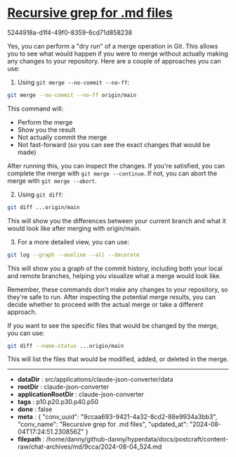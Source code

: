 # [Recursive grep for .md files](https://claude.ai/chat/9ccaa693-9421-4a32-8cd2-88e9934a3bb3)

5244918a-d1f4-49f0-8359-6cd71d858238

 Yes, you can perform a "dry run" of a merge operation in Git. This allows you to see what would happen if you were to merge without actually making any changes to your repository. Here are a couple of approaches you can use:

1. Using `git merge --no-commit --no-ff`:

```bash
git merge --no-commit --no-ff origin/main
```

This command will:
- Perform the merge
- Show you the result
- Not actually commit the merge
- Not fast-forward (so you can see the exact changes that would be made)

After running this, you can inspect the changes. If you're satisfied, you can complete the merge with `git merge --continue`. If not, you can abort the merge with `git merge --abort`.

2. Using `git diff`:

```bash
git diff ...origin/main
```

This will show you the differences between your current branch and what it would look like after merging with origin/main.

3. For a more detailed view, you can use:

```bash
git log --graph --oneline --all --decorate
```

This will show you a graph of the commit history, including both your local and remote branches, helping you visualize what a merge would look like.

Remember, these commands don't make any changes to your repository, so they're safe to run. After inspecting the potential merge results, you can decide whether to proceed with the actual merge or take a different approach.

If you want to see the specific files that would be changed by the merge, you can use:

```bash
git diff --name-status ...origin/main
```

This will list the files that would be modified, added, or deleted in the merge.

---

* **dataDir** : src/applications/claude-json-converter/data
* **rootDir** : claude-json-converter
* **applicationRootDir** : claude-json-converter
* **tags** : p10.p20.p30.p40.p50
* **done** : false
* **meta** : {
  "conv_uuid": "9ccaa693-9421-4a32-8cd2-88e9934a3bb3",
  "conv_name": "Recursive grep for .md files",
  "updated_at": "2024-08-04T17:24:51.230856Z"
}
* **filepath** : /home/danny/github-danny/hyperdata/docs/postcraft/content-raw/chat-archives/md/9cca/2024-08-04_524.md
